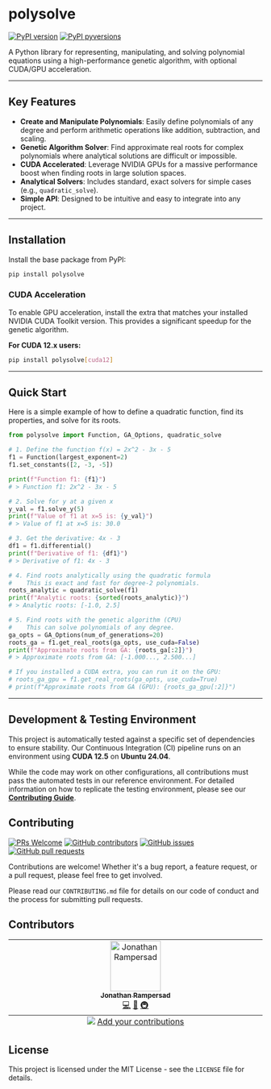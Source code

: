 # polysolve

[![PyPI version](https://img.shields.io/pypi/v/polysolve.svg)](https://pypi.org/project/polysolve/)
[![PyPI pyversions](https://img.shields.io/pypi/pyversions/polysolve.svg)](https://pypi.org/project/polysolve/)

A Python library for representing, manipulating, and solving polynomial equations using a high-performance genetic algorithm, with optional CUDA/GPU acceleration.

---

## Key Features

* **Create and Manipulate Polynomials**: Easily define polynomials of any degree and perform arithmetic operations like addition, subtraction, and scaling.
* **Genetic Algorithm Solver**: Find approximate real roots for complex polynomials where analytical solutions are difficult or impossible.
* **CUDA Accelerated**: Leverage NVIDIA GPUs for a massive performance boost when finding roots in large solution spaces.
* **Analytical Solvers**: Includes standard, exact solvers for simple cases (e.g., `quadratic_solve`).
* **Simple API**: Designed to be intuitive and easy to integrate into any project.

---

## Installation

Install the base package from PyPI:

```bash
pip install polysolve
```

### CUDA Acceleration

To enable GPU acceleration, install the extra that matches your installed NVIDIA CUDA Toolkit version. This provides a significant speedup for the genetic algorithm.

**For CUDA 12.x users:**
```bash
pip install polysolve[cuda12]
```

---

## Quick Start

Here is a simple example of how to define a quadratic function, find its properties, and solve for its roots.

```python
from polysolve import Function, GA_Options, quadratic_solve

# 1. Define the function f(x) = 2x^2 - 3x - 5
f1 = Function(largest_exponent=2)
f1.set_constants([2, -3, -5])

print(f"Function f1: {f1}")
# > Function f1: 2x^2 - 3x - 5

# 2. Solve for y at a given x
y_val = f1.solve_y(5)
print(f"Value of f1 at x=5 is: {y_val}")
# > Value of f1 at x=5 is: 30.0

# 3. Get the derivative: 4x - 3
df1 = f1.differential()
print(f"Derivative of f1: {df1}")
# > Derivative of f1: 4x - 3

# 4. Find roots analytically using the quadratic formula
#    This is exact and fast for degree-2 polynomials.
roots_analytic = quadratic_solve(f1)
print(f"Analytic roots: {sorted(roots_analytic)}")
# > Analytic roots: [-1.0, 2.5]

# 5. Find roots with the genetic algorithm (CPU)
#    This can solve polynomials of any degree.
ga_opts = GA_Options(num_of_generations=20)
roots_ga = f1.get_real_roots(ga_opts, use_cuda=False)
print(f"Approximate roots from GA: {roots_ga[:2]}")
# > Approximate roots from GA: [-1.000..., 2.500...]

# If you installed a CUDA extra, you can run it on the GPU:
# roots_ga_gpu = f1.get_real_roots(ga_opts, use_cuda=True)
# print(f"Approximate roots from GA (GPU): {roots_ga_gpu[:2]}")

```

---

## Development & Testing Environment

This project is automatically tested against a specific set of dependencies to ensure stability. Our Continuous Integration (CI) pipeline runs on an environment using **CUDA 12.5** on **Ubuntu 24.04**.

While the code may work on other configurations, all contributions must pass the automated tests in our reference environment. For detailed information on how to replicate the testing environment, please see our [**Contributing Guide**](CONTRIBUTING.md).

## Contributing

[![PRs Welcome](https://img.shields.io/badge/PRs-welcome-brightgreen.svg?style=flat-square)](http://makeapullrequest.com)
[![GitHub contributors](https://img.shields.io/github/contributors/jono-rams/PolySolve.svg?style=flat-square)](https://github.com/jono-rams/PolySolve/graphs/contributors)
[![GitHub issues](https://img.shields.io/github/issues/jono-rams/PolySolve.svg?style=flat-square)](https://github.com/jono-rams/PolySolve/issues)
[![GitHub pull requests](https://img.shields.io/github/issues-pr/jono-rams/PolySolve.svg?style=flat-square)](https://github.com/jono-rams/PolySolve/pulls)

Contributions are welcome! Whether it's a bug report, a feature request, or a pull request, please feel free to get involved.

Please read our `CONTRIBUTING.md` file for details on our code of conduct and the process for submitting pull requests.

## Contributors

<!-- ALL-CONTRIBUTORS-LIST:START - Do not remove or modify this section -->
<!-- prettier-ignore-start -->
<!-- markdownlint-disable -->
<table>
  <tbody>
    <tr>
      <td align="center" valign="top" width="14.28%"><a href="https://jono-rams.work"><img src="https://avatars.githubusercontent.com/u/29872001?v=4?s=100" width="100px;" alt="Jonathan Rampersad"/><br /><sub><b>Jonathan Rampersad</b></sub></a><br /><a href="https://github.com/jono-rams/PolySolve/commits?author=jono-rams" title="Code">💻</a> <a href="https://github.com/jono-rams/PolySolve/commits?author=jono-rams" title="Documentation">📖</a> <a href="#infra-jono-rams" title="Infrastructure (Hosting, Build-Tools, etc)">🚇</a></td>
    </tr>
  </tbody>
  <tfoot>
    <tr>
      <td align="center" size="13px" colspan="7">
        <img src="https://raw.githubusercontent.com/all-contributors/all-contributors-cli/1b8533af435da9854653492b1327a23a4dbd0a10/assets/logo-small.svg">
          <a href="https://all-contributors.js.org/docs/en/bot/usage">Add your contributions</a>
        </img>
      </td>
    </tr>
  </tfoot>
</table>

<!-- markdownlint-restore -->
<!-- prettier-ignore-end -->

<!-- ALL-CONTRIBUTORS-LIST:END -->

## License

This project is licensed under the MIT License - see the `LICENSE` file for details.
